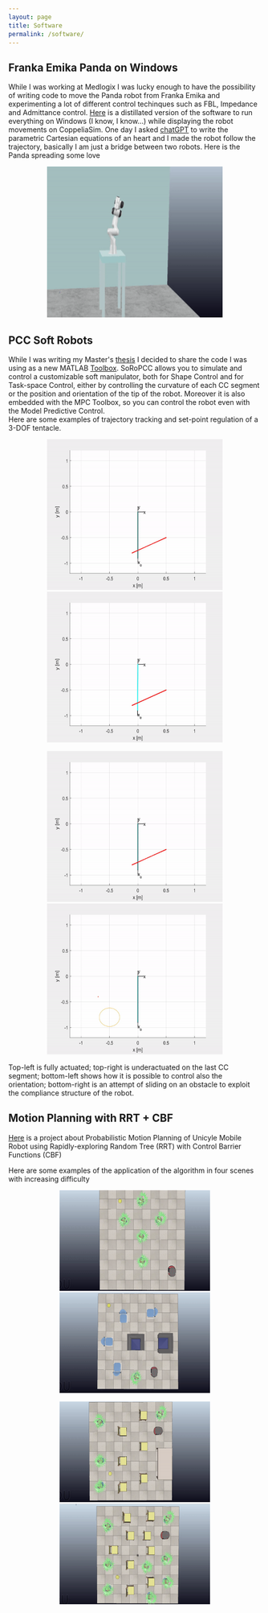 ```yaml
---
layout: page
title: Software
permalink: /software/
---
```


## Franka Emika Panda on Windows
While I was working at Medlogix I was lucky enough to have the possibility of writing code to move the Panda robot from Franka Emika and experimenting a lot of different control techinques such as FBL, Impedance and Admittance control. [Here](https://github.com/Emanuele-n/panda-win) is a distillated version of the software to run everything on Windows (I know, I know...) while displaying the robot movements on CoppeliaSim. 
One day I asked [chatGPT](https://chat.openai.com/) to write the parametric Cartesian equations of an heart and I made the robot follow the trajectory, basically I am just a bridge between two robots. Here is the Panda spreading some love
<p align="center">
	<img src="/media/love_trajectory.gif" width="350" height="300"/>
</p>

## PCC Soft Robots
While I was writing my Master's [thesis](https://drive.google.com/file/d/1wzDfhW_K8pfrNxatST2SaEYtEBRyG7u8/view?usp=share_link) I decided to share the code I was using as a new MATLAB [Toolbox](https://www.mathworks.com/matlabcentral/fileexchange/104060-soropcc). SoRoPCC  allows you to simulate and control a customizable soft manipulator, both for Shape Control and for Task-space Control, either by controlling the curvature of each CC segment or the position and orientation of the tip of the robot. Moreover it is also embedded with the MPC Toolbox, so you can control the robot even with the Model Predictive Control.<br/>
Here are some examples of trajectory tracking and set-point regulation of a 3-DOF tentacle.

<p align="center">
	<img src="/media/track_fully.gif" width="350" height="300"/>
	<img src="/media/track_under.gif" width="350" height="300"/>
</p>

<p align="center">
	<img src="/media/track_plus_alpha.gif" width="350" height="300"/>
	<img src="/media/reg_obstacle.gif" width="350" height="300"/>
</p>

Top-left is fully actuated; top-right is underactuated on the last CC segment; bottom-left shows how it is possible to control also the orientation; bottom-right is an attempt of sliding on an obstacle to exploit the compliance structure of the robot.



## Motion Planning with RRT + CBF 
[Here](https://github.com/Emanuele-n/Enhancing-kinodynamic-RRT-using-CBF-based-steering) is a project about Probabilistic Motion Planning of Unicyle Mobile Robot using Rapidly-exploring Random Tree (RRT) with Control Barrier Functions (CBF)

Here are some examples of the application of the algorithm in four scenes with increasing difficulty
<p align="center">
	<img src="/media/scene1.gif" width="300" height="200"/>
	<img src="/media/scene2.gif" width="300" height="200"/>
</p>

<p align="center">
	<img src="/media/scene3.gif" width="300" height="200"/>
	<img src="/media/scene4.gif" width="300" height="200"/>
</p>
